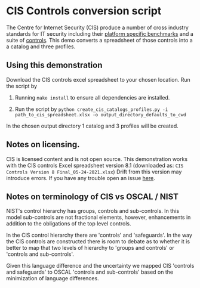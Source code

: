 # CIS Controls conversion script

The Centre for Internet Security (CIS) produce a number of cross industry standards for IT security including their [platform specific benchmarks](https://www.cisecurity.org/cis-benchmarks/) and a suite of [controls](https://www.cisecurity.org/controls/). This demo converts a spreadsheet of those controls into a a catalog and three profiles.

## Using this demonstration

Download the CIS controls excel spreadsheet to your chosen location. Run the script by

1. Running `make install` to ensure all dependencies are installed.

1. Run the script by `python create_cis_catalogs_profiles.py -i path_to_cis_spreadsheet.xlsx -o output_directory_defaults_to_cwd`

In the chosen output directory 1 catalog and 3 profiles will be created.

## Notes on licensing.

CIS is licensed content and is not open source. This demonstration works with the CIS controls Excel spreadsheet version 8.1 (downloaded as: `CIS Controls Version 8 Final_05-24-2021.xlsx`) Drift from this version may introduce errors. If you have any trouble open an issue [here](https://github.com/IBM/compliance-trestle/issues/new/choose).

## Notes on terminology of CIS vs OSCAL / NIST

NIST's control hierarchy has groups, controls and sub-controls. In this model sub-controls are not fractional elements, however, enhancements in addition to the obligations of the top level controls.

In the CIS control hierarchy there are 'controls' and 'safeguards'. In the way the CIS controls are constructed there is room to debate as to whether it is better to map that two levels of hierarchy to 'groups and controls' or 'controls and sub-controls'.

Given this language difference and the uncertainty we mapped CIS 'controls and safeguards' to OSCAL 'controls and sub-controls' based on the minimization of language differences.

